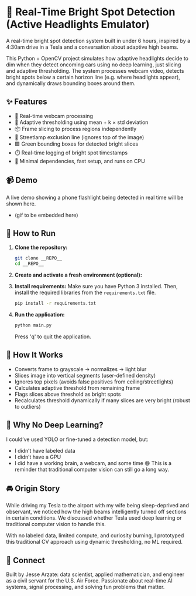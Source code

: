 # 🔦 Real-Time Bright Spot Detection (Active Headlights Emulator)

A real-time bright spot detection system built in under 6 hours, inspired by a 4:30am drive in a Tesla and a conversation about adaptive high beams.

This Python + OpenCV project simulates how adaptive headlights decide to dim when they detect oncoming cars using no deep learning, just slicing and adaptive thresholding. The system processes webcam video, detects bright spots below a certain horizon line (e.g. where headlights appear), and dynamically draws bounding boxes around them.

## ✨ Features
- 📸 Real-time webcam processing
- 🧠 Adaptive thresholding using mean + k × std deviation
- 📦 Frame slicing to process regions independently
- 🚫 Streetlamp exclusion line (ignores top of the image)
- 🟩 Green bounding boxes for detected bright slices
- ⏱️ Real-time logging of bright spot timestamps
- 🧪 Minimal dependencies, fast setup, and runs on CPU

## 📹 Demo
A live demo showing a phone flashlight being detected in real time will be shown here.

- (gif to be embedded here)

## 🧰 How to Run

1.  **Clone the repository:**
    ```bash
    git clone __REPO__
    cd __REPO__
    ```
2.  **Create and activate a fresh environment (optional):**

3.  **Install requirements:**
    Make sure you have Python 3 installed. Then, install the required libraries from the `requirements.txt` file.
    ```bash
    pip install -r requirements.txt
    ```

4.  **Run the application:**
    ```bash
    python main.py
    ```
    Press 'q' to quit the application.

## 🧠 How It Works
- Converts frame to grayscale → normalizes → light blur
- Slices image into vertical segments (user-defined density)
- Ignores top pixels (avoids false positives from ceiling/streetlights)
- Calculates adaptive threshold from remaining frame
- Flags slices above threshold as bright spots
- Recalculates threshold dynamically if many slices are very bright (robust to outliers)

## 🤖 Why No Deep Learning?
I could’ve used YOLO or fine-tuned a detection model, but:
- I didn’t have labeled data
- I didn’t have a GPU
- I did have a working brain, a webcam, and some time 😄
This is a reminder that traditional computer vision can still go a long way.

## 🚘 Origin Story
While driving my Tesla to the airport with my wife being sleep-deprived and observant, we noticed how the high beams intelligently turned off sections in certain conditions. We discussed whether Tesla used deep learning or traditional computer vision to handle this.

With no labeled data, limited compute, and curiosity burning, I prototyped this traditional CV approach using dynamic thresholding, no ML required.

## 📣 Connect
Built by Jesse Arzate: data scientist, applied mathematician, and engineer as a civil servant for the U.S. Air Force. Passionate about real-time AI systems, signal processing, and solving fun problems that matter.
